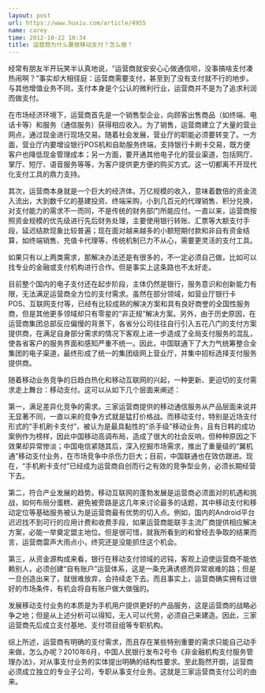```yaml
---
layout: post
url: https://www.huxiu.com/article/4955
name: carey
time: 2012-10-22 10:34
title: 运营商为什么要做移动支付？怎么做？
---
```

经常有朋友半开玩笑半认真地说，“运营商就安安心心做通信呗，没事搞啥支付凑热闹啊？”事实却大相径庭：运营商需要支付，甚至到了没有支付就不行的地步。与其他增值业务不同，支付本身是个公认的微利行业，运营商并不是为了追求利润而做支付。

在市场经济环境下，运营商首先是一个销售型企业，向顾客出售商品（如终端、电话卡等）和服务（通信服务）获得相应收入。为了销售，运营商建立了大量的营业网点，通过现金进行现场交易。随着社会发展，营业厅的职能必须要转变了。一方面，营业厅内要增设银行POS机和自助服务终端，支持银行卡刷卡交易，既方便客户也降低现金管理成本；另一方面，要开通其他电子化的营业渠道，包括网厅、掌厅、短厅、语音服务等等，为客户提供更方便的购买方式。这一切都离不开现代化支付工具的鼎力支持。

其次，运营商本身就是一个巨大的经济体。万亿规模的收入，意味着数倍的资金流入流出，大到数千亿的基建投资、终端采购，小到几百元的代理销售、积分兑换，对支付能力的需求不一而同，不是传统的财务部门所能应付。一直以来，运营商按照资金规模的优先级进行先后财务处理，主要使用银行转账、汇票等大额支付手段，延迟结款现象比较普遍；现在面对越来越多的小额短期付款和非自有资金结算，如终端销售、充值卡代理等，传统机制已力不从心，需要更灵活的支付工具。

如果只有以上两类需求，那解决办法还是有很多的，不一定必须自己做，比如可以找专业的金融或支付机构进行合作。但是事实上这条路也不太好走。

目前整个国内的电子支付还在起步阶段，主体仍然是银行，服务意识和创新能力有限，无法满足运营商全方位的支付需求。虽然在部分领域，如营业厅银行卡POS、互联网支付等，已经有比较成熟的解决方案和具有良好商誉的全国性服务商，但是其他更多领域却只有零星的“非正规”解决方案。另外，由于历史原因，在运营商集团总部反应偏慢的背景下，各省分公司往往自行引入五花八门的支付方案提供商，在满足自身部分需求的情况下客观上进一步造成了全局支付服务的混乱，使各省客户的服务界面和感知严重不统一。因此，中国联通下了大力气统筹整合全集团的电子渠道，最终形成了统一的集团级网上营业厅，并集中招标选择支付服务提供商。

随着移动业务竞争的日趋白热化和移动互联网的兴起，一种更新、更迫切的支付需求走上舞台：移动支付。这可以从如下几个层面来阐述：

第一，满足差异化竞争的需求。三家运营商提供的移动通信服务从产品层面来说并无显著不同，一直以来的竞争方式就是猛打价格战。而移动支付，特别是近场支付形式的“手机刷卡支付”，被认为是最具黏性的“杀手级”移动业务，且有日韩的成功案例作为榜样，因此中国移动高调布局，造成了很大的社会反响，但种种原因之下效果却异常惨淡；中国电信紧随其后，深入挖掘市场需求，推出了重量级的“翼机通”移动支付业务，在市场竞争中杀伤力巨大；目前，中国联通也在效仿跟进。现在，“手机刷卡支付”已经成为运营商自创而行之有效的竞争型业务，必须长期经营下去。

第二，符合产业发展的趋势。移动互联网的蓬勃发展是运营商必须面对的机遇和挑战，如何布局分蛋糕、避免被旁路是这几年来讨论最多的话题，其中移动支付和移动定位等基础服务被认为是运营商最有优势的切入点。例如，国内的Android平台迟迟找不到可行的应用计费和收费手段，如果运营商能联手主流厂商提供相应解决方案，必能一举奠定盟主地位。但是很可惜，就我所看到的和曾经去争取的结果而言，运营商雷声大雨点小，终究还是没能抓住这个机会。

第三，从资金源构成来看，银行在移动支付领域的迟钝，客观上迫使运营商不能依赖别人，必须创建“自有账户”运营体系，这是一条充满诱惑而异常艰难的路；但是一旦创造出来了，就很难放弃，会持续走下去。而且事实上，运营商确实拥有过很好的市场条件，有机会将自有账户做大做强的。

发展移动支付业务的本质是为手机用户提供更好的产品服务，这是运营商的战略必争之地；但是从上述分析可以得知，无人可以代劳，必须自己来建造。因此，三家运营商先后成立支付基地、支付项目组等专职机构。

综上所述，运营商有明确的支付需求，而且存在某些特别重要的需求只能自己动手来做，怎么办呢？2010年6月，中国人民银行发布2号令《非金融机构支付服务管理办法》，对从事支付业务的实体提出明确的结构性要求。至此豁然开朗，运营商必须成立独立的专业子公司，专职从事支付业务。这就是三家运营商支付公司的由来。

